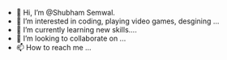 - 👋 Hi, I’m @Shubham Semwal. 
- 👀 I’m interested in coding, playing video games, desgining ...
- 🌱 I’m currently learning new skills....
- 💞️ I’m looking to collaborate on ...
- 📫 How to reach me ...

<!---
NaazgulDastan673/NaazgulDastan673 is a ✨ special ✨ repository because its `README.md` (this file) appears on your GitHub profile.
You can click the Preview link to take a look at your changes.
--->
